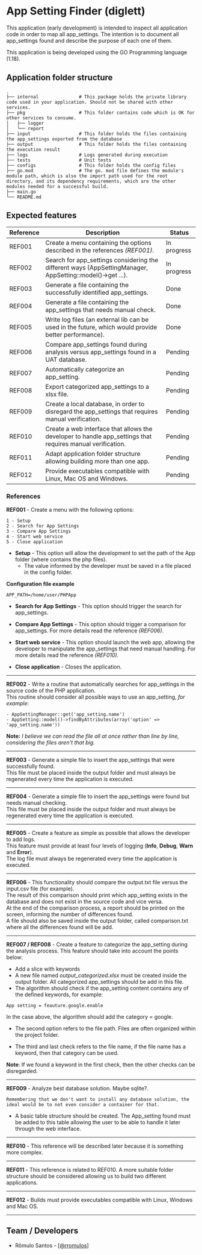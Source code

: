 
# App Setting Finder (diglett)

This application (early development) is intended to inspect all application code in order to map all app_settings.
The intention is to document all app_settings found and describe the purpose of each one of them.

This application is being developed using the GO Programming language (1.18).


## Application folder structure

    .
    ├── internal               # This package holds the private library code used in your application. Should not be shared with other services.
    ├── pkg                    # This folder contains code which is OK for other services to consume.
    │   ├── logger             
    │   └── report
    ├── input                  # This folder holds the files containing the app_settings exported from the database    
    ├── output                 # This folder holds the files containing the execution result
    ├── logs                   # Logs generated during execution
    ├── tests                  # Unit tests
    ├── configs                # This folder holds the config files
    ├── go.mod                 # The go. mod file defines the module's module path, which is also the import path used for the root directory, and its dependency requirements, which are the other modules needed for a successful build.      
    ├── main.go
    └── README.md
## Expected features

| Reference | Description               | Status                                                |
| --- | ----------------- | ---------------------------------------------------------------- |
| REF001 | Create a menu containing the options described in the references *(REF001)*. | In progress |
| REF002 | Search for app_settings considering the different ways (AppSettingManager, AppSetting::model()->get ...). |  In progress |
| REF003 | Generate a file containing the successfully identified app_settings. | Done |
| REF004 | Generate a file containing the app_settings that needs manual check. | Done |
| REF005 | Write log files (an external lib can be used in the future, which would provide better performance).| Done |
| REF006 | Compare app_settings found during analysis versus app_settings found in a UAT database.| Pending |
| REF007 | Automatically categorize an app_setting.| Pending |
| REF008 | Export categorized app_settings to a xlsx file.| Pending |
| REF009 | Create a local database, in order to disregard the app_settings that requires manual verification.| Pending |
| REF010 | Create a web interface that allows the developer to handle app_settings that requires manual verification.| Pending |
| REF011 | Adapt application folder structure allowing building more than one app.| Pending |
| REF012 | Provide executables compatible with Linux, Mac OS and Windows.| Pending |

### References

**REF001** - Create a menu with the following options:

```
1 - Setup
2 - Search for App Settings
3 - Compare App Settings
4 - Start web service
5 - Close application
```

- **Setup** - This option will allow the development to set the path of the App folder (where contains the php files). 
     - The value informed by the developer must be saved in a file placed in the config folder.

**Configuration file example**
```
APP_PATH=/home/user/PHPApp
```
- **Search for App Settings** - This option should trigger the search for app_settings.

- **Compare App Settings** - This option should trigger a comparison for app_settings. For more details read the reference *(REF006)*.

- **Start web service** - This option should launch the web app, allowing the developer to manipulate the app_settings that need manual handling. For more details read the reference *(REF010)*.

- **Close application** - Closes the application.

--- 

**REF002** - Write a routine that automatically searches for app_settings in the source code of the PHP application.\
This routine should consider all possible ways to use an app_setting, *for example*:
```
- AppSettingManager::get('app_setting.name')
- AppSetting::model()->findByAttributes(array('option' => 'app_setting.name'))
```
**Note:** *I believe we can read the file all at once rather than line by line, considering the files aren't that big*.

---

**REF003** - Generate a simple file to insert the app_settings that were successfully found.\
This file must be placed inside the output folder and must always be regenerated every time the application is executed.

---
**REF004** - Generate a simple file to insert the app_settings were found but needs manual checking.\
This file must be placed inside the output folder and must always be regenerated every time the application is executed.

---
**REF005** - Create a feature as simple as possible that allows the developer to add logs.\
This feature must provide at least four levels of logging (**Info**, **Debug**, **Warn** and **Error**).\
The log file must always be regenerated every time the application is executed.

---
**REF006** - This functionality should compare the output.txt file versus the input.csv file (for example).\
The result of this comparison should print which app_setting exists in the database and does not exist in the source code and vice versa.\
At the end of the comparison process, a report should be printed on the screen, informing the number of differences found.\
A file should also be saved inside the output folder, called comparison.txt where all the differences found will be add.

---
**REF007 / REF008** - Create a feature to categorize the app_setting during the analysis process. This feature should take into account the points below:

- Add a slice with keywords
- A new file named *output_categorized.xlsx* must be created inside the output folder. All categorized app_settings should be add in this file.
- The algorithm should check if the app_setting content contains any of the defined keywords, for example:
```
App setting = feauture.google.enable
```
In the case above, the algorithm should add the category = google.

- The second option refers to the file path. Files are often organized within the project folder.

- The third and last check refers to the file name, if the file name has a keyword, then that category can be used.

**Note**: If we found a keyword in the first check, then the other checks can be disregarded.

---

**REF009** - Analyze best database solution. Maybe sqlite?.
```
Remembering that we don't want to install any database solution, the ideal would be to not even consider a container for that.
```

- A basic table structure should be created. The App_setting found must be added to this table allowing the user to be able to handle it later through the web interface.

---
**REF010** - This reference will be described later because it is something more complex.

---
**REF011** - This reference is related to REF010. A more suitable folder structure should be considered allowing us to build two different applications.

---
**REF012** - Builds must provide executables compatible with Linux, Windows and Mac OS.

---




## Team / Developers

- Rômulo Santos - [[@rromulos](https://github.com/rromulos)]


